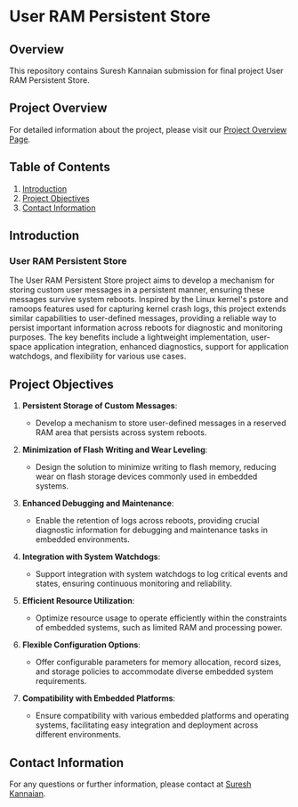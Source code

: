 # User RAM Persistent Store

## Overview

This repository contains Suresh Kannaian submission for final project User RAM Persistent Store.

## Project Overview

For detailed information about the project, please visit our [Project Overview Page](https://github.com/cu-ecen-aeld/final-project-sureshkannaian/blob/main/OVERVIEW.md).

## Table of Contents

1. [Introduction](#introduction)
2. [Project Objectives](#project-objectives)
3. [Contact Information](#contact-information)

## Introduction

### User RAM Persistent Store

The User RAM Persistent Store project aims to develop a mechanism for storing custom user messages in a persistent manner, ensuring these messages survive system reboots. Inspired by the Linux kernel's pstore and ramoops features used for capturing kernel crash logs, this project extends similar capabilities to user-defined messages, providing a reliable way to persist important information across reboots for diagnostic and monitoring purposes. The key benefits include a lightweight implementation, user-space application integration, enhanced diagnostics, support for application watchdogs, and flexibility for various use cases.


## Project Objectives

1. **Persistent Storage of Custom Messages**:
   - Develop a mechanism to store user-defined messages in a reserved RAM area that persists across system reboots.

2. **Minimization of Flash Writing and Wear Leveling**:
   - Design the solution to minimize writing to flash memory, reducing wear on flash storage devices commonly used in embedded systems.

3. **Enhanced Debugging and Maintenance**:
   - Enable the retention of logs across reboots, providing crucial diagnostic information for debugging and maintenance tasks in embedded environments.

4. **Integration with System Watchdogs**:
   - Support integration with system watchdogs to log critical events and states, ensuring continuous monitoring and reliability.

5. **Efficient Resource Utilization**:
   - Optimize resource usage to operate efficiently within the constraints of embedded systems, such as limited RAM and processing power.

6. **Flexible Configuration Options**:
   - Offer configurable parameters for memory allocation, record sizes, and storage policies to accommodate diverse embedded system requirements.

7. **Compatibility with Embedded Platforms**:
   - Ensure compatibility with various embedded platforms and operating systems, facilitating easy integration and deployment across different environments.

## Contact Information

For any questions or further information, please contact at [Suresh Kannaian](suresh.kannaian@colorado.edu).

